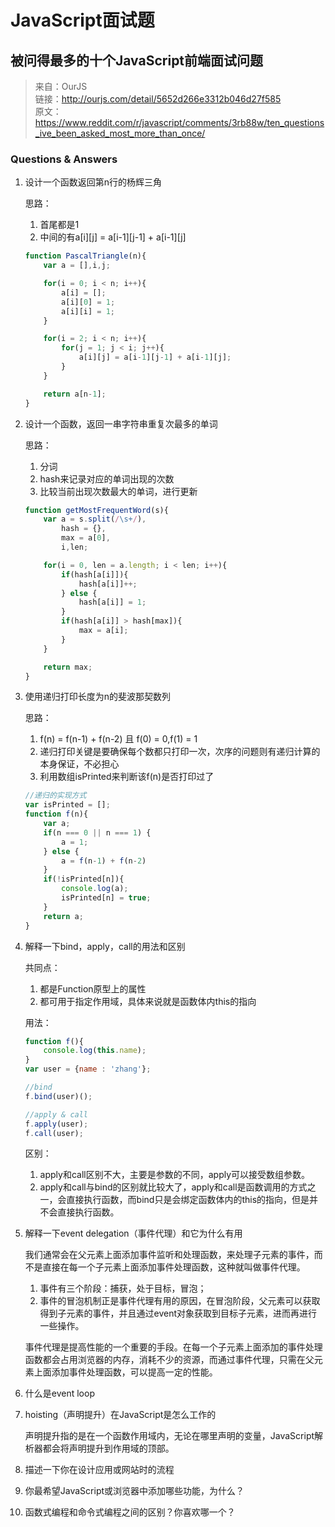 # JavaScript面试题

## 被问得最多的十个JavaScript前端面试问题

> 来自：OurJS <br>
> 链接：http://ourjs.com/detail/5652d266e3312b046d27f585 <br>
> 原文：https://www.reddit.com/r/javascript/comments/3rb88w/ten_questions_ive_been_asked_most_more_than_once/

### Questions & Answers

1. 设计一个函数返回第n行的杨辉三角

    思路：
    1. 首尾都是1
    2. 中间的有a[i][j] = a[i-1][j-1] + a[i-1][j]

    ```javascript
    function PascalTriangle(n){
        var a = [],i,j;

        for(i = 0; i < n; i++){
            a[i] = [];
            a[i][0] = 1;
            a[i][i] = 1;
        }

        for(i = 2; i < n; i++){
            for(j = 1; j < i; j++){
                a[i][j] = a[i-1][j-1] + a[i-1][j];
            }
        }

        return a[n-1];
    }
    ```

2. 设计一个函数，返回一串字符串重复次最多的单词

    思路：
    1. 分词
    2. hash来记录对应的单词出现的次数
    3. 比较当前出现次数最大的单词，进行更新

    ```javascript
    function getMostFrequentWord(s){
        var a = s.split(/\s+/),
            hash = {},
            max = a[0],
            i,len;

        for(i = 0, len = a.length; i < len; i++){
            if(hash[a[i]]){
                hash[a[i]]++;
            } else {
                hash[a[i]] = 1;
            }
            if(hash[a[i]] > hash[max]){
                max = a[i];
            }
        }

        return max;
    }
    ```

3. 使用递归打印长度为n的斐波那契数列

    思路：
    1. f(n) = f(n-1) + f(n-2) 且 f(0) = 0,f(1) = 1
    2. 递归打印关键是要确保每个数都只打印一次，次序的问题则有递归计算的本身保证，不必担心
    3. 利用数组isPrinted来判断该f(n)是否打印过了

    ```javascript
    //递归的实现方式
    var isPrinted = [];
    function f(n){
        var a;
        if(n === 0 || n === 1) {
            a = 1;
        } else {
            a = f(n-1) + f(n-2)
        }
        if(!isPrinted[n]){
            console.log(a);
            isPrinted[n] = true;
        }
        return a;
    }
    ```

4. 解释一下bind，apply，call的用法和区别

    共同点：
    1. 都是Function原型上的属性
    2. 都可用于指定作用域，具体来说就是函数体内this的指向

    用法：
    ```javascript
    function f(){
        console.log(this.name);
    }
    var user = {name : 'zhang'};

    //bind
    f.bind(user)();

    //apply & call
    f.apply(user);
    f.call(user);
    ```

    区别：
    1. apply和call区别不大，主要是参数的不同，apply可以接受数组参数。
    2. apply和call与bind的区别就比较大了，apply和call是函数调用的方式之一，会直接执行函数，而bind只是会绑定函数体内的this的指向，但是并不会直接执行函数。

5. 解释一下event delegation（事件代理）和它为什么有用

    我们通常会在父元素上面添加事件监听和处理函数，来处理子元素的事件，而不是直接在每一个子元素上面添加事件处理函数，这种就叫做事件代理。

    1. 事件有三个阶段：捕获，处于目标，冒泡；
    2. 事件的冒泡机制正是事件代理有用的原因，在冒泡阶段，父元素可以获取得到子元素的事件，并且通过event对象获取到目标子元素，进而再进行一些操作。

    事件代理是提高性能的一个重要的手段。在每一个子元素上面添加的事件处理函数都会占用浏览器的内存，消耗不少的资源，而通过事件代理，只需在父元素上面添加事件处理函数，可以提高一定的性能。

6. 什么是event loop


7. hoisting（声明提升）在JavaScript是怎么工作的

    声明提升指的是在一个函数作用域内，无论在哪里声明的变量，JavaScript解析器都会将声明提升到作用域的顶部。

8. 描述一下你在设计应用或网站时的流程

9. 你最希望JavaScript或浏览器中添加哪些功能，为什么？

10. 函数式编程和命令式编程之间的区别？你喜欢哪一个？